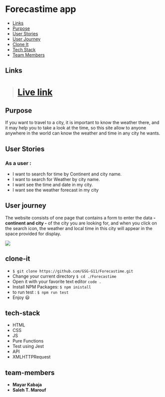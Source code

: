 # Forecastime app




- [Links](#demo)
- [Purpose](#purpose)
- [User Stories](#user-stories)
- [User Journey](#user-journey)
- [Clone It](#clone-it)
- [Tech Stack](#tech-stack)
- [Team Members](#team-members)



## Links 
> #  [Live link](https://gsg-g11.github.io/Forecastime/) 

## Purpose

If you want to travel to a city, it is important to know the weather there, and it may help you to take a look at the time, so this site allow to anyone anywhere in the world can know the weather and time in any city he wants.

## User Stories 

### As a user :


- I want to search for time by Continent and city name.
- I want to search for Weather by city name.
- I want see the time and date in my city.
- I want see the weather forecast in my city  

## User journey 


The website consists of one page that contains a form to enter the data **- continent and city -** of the city you are looking for, and when you click on the search icon, the weather and local time in this city will appear in the space provided for display.

![](https://i.imgur.com/ijpqoZY.png)




## clone-it
- `$ git clone https://github.com/GSG-G11/Forecastime.git`
- Change your current directory `$ cd ./Forecastime`
- Open it with your favorite text editor `code .`
- Install NPM Packages: `$ npm inistall`
- to run test : `$ npm run test`
- Enjoy :smiley:



## tech-stack
- HTML
- CSS
- JS
- Pure Functions
- Test using Jest 
- API 
- XMLHTTPRequest


## team-members
* **Mayar Kabaja**
* **Saleh T. Marouf**
